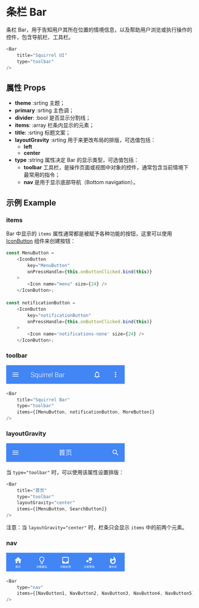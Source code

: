 # 条栏 Bar

条栏 Bar，用于告知用户其所在位置的情境信息，以及帮助用户浏览或执行操作的控件，包含导航栏、工具栏。

``` javascript
<Bar
	title="Squirrel UI"
	type="toolbar"
/>
```

## 属性 Props

* **theme** :srting 主题；
* **primary** :srting 主色调；
* **divider**: :bool 是否显示分割线；
* **items**: :array 栏条内显示的元素；
* **title**: :srting 标题文案；
* **layoutGravity** :srting 用于来更改布局的排版，可选值包括：
	* **left**
	* **center**
* **type** :string 属性决定 Bar 的显示类型，可选值包括：
	* **toolbar** 工具栏，是操作页面或视图中对象的控件，通常包含当前情境下最常用的指令；
	* **nav** 是用于显示底部导航（Bottom navigation）。


## 示例 Example

### items

Bar 中显示的 `items` 属性通常都是被赋予各种功能的按钮，这里可以使用 [IconButton](https://github.com/iinterest/squirrel-react-native/docs/IconButton "IconButton") 组件来创建按钮：

``` javascript
const MenuButton = 
    <IconButton
        key="MenuButton"
        onPressHandle={this.onButtonClicked.bind(this)}
    >
        <Icon name="menu" size={24} />
    </IconButton>;
    
const notificationButton =
    <IconButton
        key="notificationButton"
        onPressHandle={this.onButtonClicked.bind(this)}
    >
        <Icon name='notifications-none' size={24} />
    </IconButton>;

```

### toolbar

<img src="https://raw.githubusercontent.com/iinterest/squirrel-react-native/master/images/bar-toolbar.png" width="320" />

``` javascript
<Bar
	title="Squirrel Bar"
	type="toolbar"
	items={[MenuButton, notificationButton, MoreButton]}
/>
```

### layoutGravity

<img src="https://raw.githubusercontent.com/iinterest/squirrel-react-native/master/images/bar-toolbar-layoutGravity.png" width="320" />

当 `type="toolbar"` 时，可以使用该属性设置排版： 

``` javascript
<Bar
    title="首页"
    type="toolbar"
    layoutGravity="center"
    items={[MenuButton, SearchButton]}
/>
```
注意：当 `layoutGravity="center"` 时，栏条只会显示 `items` 中的前两个元素。


### nav

<img src="https://raw.githubusercontent.com/iinterest/squirrel-react-native/master/images/bar-nav.png" width="320" />


``` javascript
<Bar
    type="nav"
    items={[NavButton1, NavButton2, NavButton3, NavButton4, NavButton5]}
/>

```